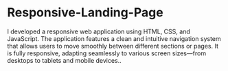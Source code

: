 # Responsive-Landing-Page
I developed a responsive web application using HTML, CSS, and JavaScript. The application features a clean and intuitive navigation system that allows users to move smoothly between different sections or pages. It is fully responsive, adapting seamlessly to various screen sizes—from desktops to tablets and mobile devices..
